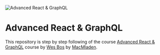 ![Advanced React & GraphQL](https://advancedreact.com/images/ARG/arg-facebook-share.png)

# Advanced React & GraphQL

This repository is step by step following of the course [Advanced React & GraphQL](https://AdvancedReact.com) course by [Wes Bos](https://WesBos.com/) by [MacMladen](https://MacMladen.com/).

